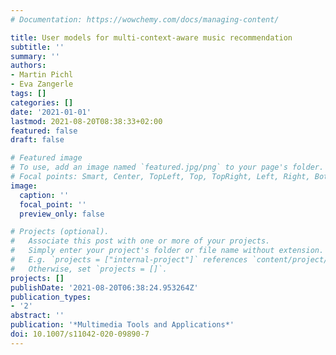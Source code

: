 ```yaml
---
# Documentation: https://wowchemy.com/docs/managing-content/

title: User models for multi-context-aware music recommendation
subtitle: ''
summary: ''
authors:
- Martin Pichl
- Eva Zangerle
tags: []
categories: []
date: '2021-01-01'
lastmod: 2021-08-20T08:38:33+02:00
featured: false
draft: false

# Featured image
# To use, add an image named `featured.jpg/png` to your page's folder.
# Focal points: Smart, Center, TopLeft, Top, TopRight, Left, Right, BottomLeft, Bottom, BottomRight.
image:
  caption: ''
  focal_point: ''
  preview_only: false

# Projects (optional).
#   Associate this post with one or more of your projects.
#   Simply enter your project's folder or file name without extension.
#   E.g. `projects = ["internal-project"]` references `content/project/deep-learning/index.md`.
#   Otherwise, set `projects = []`.
projects: []
publishDate: '2021-08-20T06:38:24.953264Z'
publication_types:
- '2'
abstract: ''
publication: '*Multimedia Tools and Applications*'
doi: 10.1007/s11042-020-09890-7
---
```

